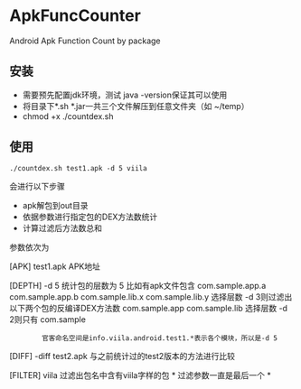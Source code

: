 ApkFuncCounter
==============

Android Apk Function Count by package

## 安装 ##

 * 需要预先配置jdk环境，测试 java -version保证其可以使用
 * 将目录下*.sh *.jar一共三个文件解压到任意文件夹（如 ~/temp）
 * chmod +x ./countdex.sh

## 使用 ##

    ./countdex.sh test1.apk -d 5 viila

会进行以下步骤

 *  apk解包到out目录
 * 依据参数进行指定包的DEX方法数统计
 * 计算过滤后方法数总和

参数依次为

[APK]
test1.apk   APK地址

[DEPTH]
-d 5        统计包的层数为 5
            比如有apk文件包含 
                com.sample.app.a
                com.sample.app.b
                com.sample.lib.x
                com.sample.lib.y
            选择层数 -d 3则过滤出以下两个包的反编译DEX方法数
                com.sample.app
                com.sample.lib
            选择层数 -d 2则只有
                com.sample
            
            官客命名空间是info.viila.android.test1.*表示各个模块，所以是-d 5

[DIFF]
-diff test2.apk 与之前统计过的test2版本的方法进行比较

[FILTER]
viila       过滤出包名中含有viila字样的包
            * 过滤参数一直是最后一个 *
